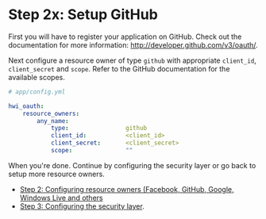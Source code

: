 Step 2x: Setup GitHub
=====================
First you will have to register your application on GitHub. Check out the
documentation for more information: http://developer.github.com/v3/oauth/.

Next configure a resource owner of type `github` with appropriate
`client_id`, `client_secret` and `scope`. Refer to the GitHub documentation
for the available scopes.

``` yaml
# app/config.yml

hwi_oauth:
    resource_owners:
        any_name:
            type:                github
            client_id:           <client_id>
            client_secret:       <client_secret>
            scope:               ""
```

When you're done. Continue by configuring the security layer or go back to
setup more resource owners.

- [Step 2: Configuring resource owners (Facebook, GitHub, Google, Windows Live and others](2-configuring_resource_owners.md)
- [Step 3: Configuring the security layer](3-configuring_the_security_layer.md).
